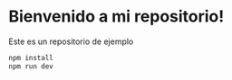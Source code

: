 # Bienvenido a mi repositorio!

Este es un repositorio de ejemplo

```bash
npm install
npm run dev
```



